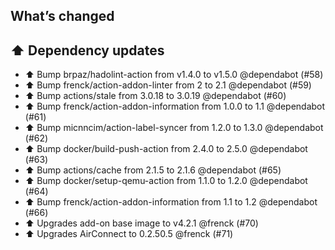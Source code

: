 ## What’s changed

## ⬆️ Dependency updates

- ⬆️ Bump brpaz/hadolint-action from v1.4.0 to v1.5.0 @dependabot (#58)
- ⬆️ Bump frenck/action-addon-linter from 2 to 2.1 @dependabot (#59)
- ⬆️ Bump actions/stale from 3.0.18 to 3.0.19 @dependabot (#60)
- ⬆️ Bump frenck/action-addon-information from 1.0.0 to 1.1 @dependabot (#61)
- ⬆️ Bump micnncim/action-label-syncer from 1.2.0 to 1.3.0 @dependabot (#62)
- ⬆️ Bump docker/build-push-action from 2.4.0 to 2.5.0 @dependabot (#63)
- ⬆️ Bump actions/cache from 2.1.5 to 2.1.6 @dependabot (#65)
- ⬆️ Bump docker/setup-qemu-action from 1.1.0 to 1.2.0 @dependabot (#64)
- ⬆️ Bump frenck/action-addon-information from 1.1 to 1.2 @dependabot (#66)
- ⬆️ Upgrades add-on base image to v4.2.1 @frenck (#70)
- ⬆️ Upgrades AirConnect to 0.2.50.5 @frenck (#71)

